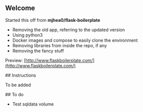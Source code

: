 
## Welcome

Started this off from **mjhea0/flask-boilerplate**

* Removing the old app, referring to the updated version
* Using python3
* Docker images and compose to easily clone the environment
* Removing libraries from inside the repo, if any
* Removing the fancy stuff

Preview: [http://www.flaskboilerplate.com/](http://www.flaskboilerplate.com/)

## Instructions

To be added

## To do

* Test sqldata volume
